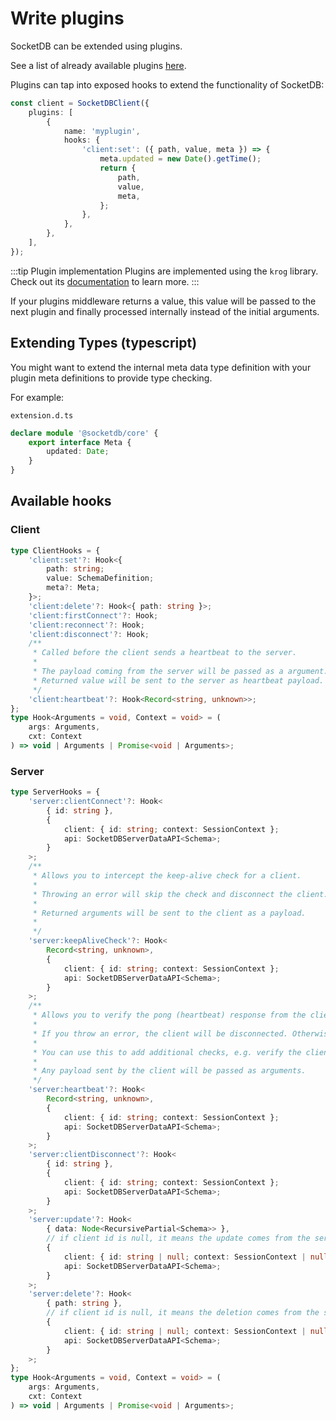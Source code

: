 # Write plugins

SocketDB can be extended using plugins.

See a list of already available plugins [here](plugins).

Plugins can tap into exposed hooks to extend the functionality of SocketDB:

```ts
const client = SocketDBClient({
	plugins: [
		{
			name: 'myplugin',
			hooks: {
				'client:set': ({ path, value, meta }) => {
					meta.updated = new Date().getTime();
					return {
						path,
						value,
						meta,
					};
				},
			},
		},
	],
});
```

:::tip Plugin implementation
Plugins are implemented using the `krog` library. Check out its [documentation](https://github.com/TimoBechtel/krog) to learn more.
:::

If your plugins middleware returns a value, this value will be passed to the next plugin
and finally processed internally instead of the initial arguments.

## Extending Types (typescript)

You might want to extend the internal meta data type definition with your plugin meta definitions to provide type checking.

For example:

`extension.d.ts`

```ts
declare module '@socketdb/core' {
	export interface Meta {
		updated: Date;
	}
}
```

## Available hooks

### Client

```ts
type ClientHooks = {
	'client:set'?: Hook<{
		path: string;
		value: SchemaDefinition;
		meta?: Meta;
	}>;
	'client:delete'?: Hook<{ path: string }>;
	'client:firstConnect'?: Hook;
	'client:reconnect'?: Hook;
	'client:disconnect'?: Hook;
	/**
	 * Called before the client sends a heartbeat to the server.
	 *
	 * The payload coming from the server will be passed as a argument.
	 * Returned value will be sent to the server as heartbeat payload.
	 */
	'client:heartbeat'?: Hook<Record<string, unknown>>;
};
type Hook<Arguments = void, Context = void> = (
	args: Arguments,
	cxt: Context
) => void | Arguments | Promise<void | Arguments>;
```

### Server

```ts
type ServerHooks = {
	'server:clientConnect'?: Hook<
		{ id: string },
		{
			client: { id: string; context: SessionContext };
			api: SocketDBServerDataAPI<Schema>;
		}
	>;
	/**
	 * Allows you to intercept the keep-alive check for a client.
	 *
	 * Throwing an error will skip the check and disconnect the client.
	 *
	 * Returned arguments will be sent to the client as a payload.
	 *
	 */
	'server:keepAliveCheck'?: Hook<
		Record<string, unknown>,
		{
			client: { id: string; context: SessionContext };
			api: SocketDBServerDataAPI<Schema>;
		}
	>;
	/**
	 * Allows you to verify the pong (heartbeat) response from the client.
	 *
	 * If you throw an error, the client will be disconnected. Otherwise, the client will be considered connected.
	 *
	 * You can use this to add additional checks, e.g. verify the client token expiration.
	 *
	 * Any payload sent by the client will be passed as arguments.
	 */
	'server:heartbeat'?: Hook<
		Record<string, unknown>,
		{
			client: { id: string; context: SessionContext };
			api: SocketDBServerDataAPI<Schema>;
		}
	>;
	'server:clientDisconnect'?: Hook<
		{ id: string },
		{
			client: { id: string; context: SessionContext };
			api: SocketDBServerDataAPI<Schema>;
		}
	>;
	'server:update'?: Hook<
		{ data: Node<RecursivePartial<Schema>> },
		// if client id is null, it means the update comes from the server
		{
			client: { id: string | null; context: SessionContext | null };
			api: SocketDBServerDataAPI<Schema>;
		}
	>;
	'server:delete'?: Hook<
		{ path: string },
		// if client id is null, it means the deletion comes from the server
		{
			client: { id: string | null; context: SessionContext | null };
			api: SocketDBServerDataAPI<Schema>;
		}
	>;
};
type Hook<Arguments = void, Context = void> = (
	args: Arguments,
	cxt: Context
) => void | Arguments | Promise<void | Arguments>;
```
